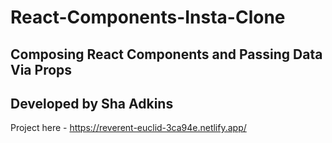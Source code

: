 # React-Components-Insta-Clone

## Composing React Components and Passing Data Via Props

## Developed by Sha Adkins

Project here - https://reverent-euclid-3ca94e.netlify.app/
